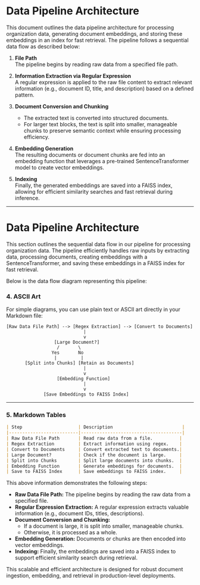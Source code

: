 # Data Pipeline Architecture

This document outlines the data pipeline architecture for processing organization data, generating document embeddings, and storing these embeddings in an index for fast retrieval. The pipeline follows a sequential data flow as described below:

1. **File Path**  
   The pipeline begins by reading raw data from a specified file path.

2. **Information Extraction via Regular Expression**  
   A regular expression is applied to the raw file content to extract relevant information (e.g., document ID, title, and description) based on a defined pattern.

3. **Document Conversion and Chunking**  
   - The extracted text is converted into structured documents.
   - For larger text blocks, the text is split into smaller, manageable chunks to preserve semantic context while ensuring processing efficiency.

4. **Embedding Generation**  
   The resulting documents or document chunks are fed into an embedding function that leverages a pre-trained SentenceTransformer model to create vector embeddings.

5. **Indexing**  
   Finally, the generated embeddings are saved into a FAISS index, allowing for efficient similarity searches and fast retrieval during inference.

---

# Data Pipeline Architecture

This section outlines the sequential data flow in our pipeline for processing organization data. The pipeline efficiently handles raw inputs by extracting data, processing documents, creating embeddings with a SentenceTransformer, and saving these embeddings in a FAISS index for fast retrieval.

Below is the data flow diagram representing this pipeline:
### 4. **ASCII Art**
   For simple diagrams, you can use plain text or ASCII art directly in your Markdown file:

   ```plaintext
   [Raw Data File Path] --> [Regex Extraction] --> [Convert to Documents]
                                |
                                v
                     [Large Document?]
                      /       \
                    Yes       No
                     |         |
          [Split into Chunks] [Retain as Documents]
                                |
                                v
                      [Embedding Function]
                                |
                                v
                 [Save Embeddings to FAISS Index]
   ```
---

### 5. **Markdown Tables**

   ```markdown
   | Step                     | Description                          |
   |--------------------------|--------------------------------------|
   | Raw Data File Path       | Read raw data from a file.          |
   | Regex Extraction         | Extract information using regex.    |
   | Convert to Documents     | Convert extracted text to documents.|
   | Large Document?          | Check if the document is large.     |
   | Split into Chunks        | Split large documents into chunks.  |
   | Embedding Function       | Generate embeddings for documents.  |
   | Save to FAISS Index      | Save embeddings to FAISS index.     |
   ```

This above information demonstrates the following steps:
- **Raw Data File Path:** The pipeline begins by reading the raw data from a specified file.
- **Regular Expression Extraction:** A regular expression extracts valuable information (e.g., document IDs, titles, descriptions).
- **Document Conversion and Chunking:**  
  - If a document is large, it is split into smaller, manageable chunks.
  - Otherwise, it is processed as a whole.
- **Embedding Generation:** Documents or chunks are then encoded into vector embeddings.
- **Indexing:** Finally, the embeddings are saved into a FAISS index to support efficient similarity search during retrieval.

This scalable and efficient architecture is designed for robust document ingestion, embedding, and retrieval in production-level deployments.